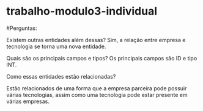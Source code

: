 # trabalho-modulo3-individual
#Perguntas:

Existem outras entidades além dessas? Sim, a relação entre empresa e tecnologia se torna uma nova entidade.

Quais são os principais campos e tipos? Os principais campos são ID e tipo INT.

Como essas entidades estão relacionadas?

Estão relacionados de uma forma que a empresa parceira pode possuir várias tecnologias, assim como uma tecnologia pode estar presente em várias empresas.
